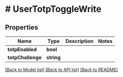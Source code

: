 # # UserTotpToggleWrite

## Properties

Name | Type | Description | Notes
------------ | ------------- | ------------- | -------------
**totpEnabled** | **bool** |  |
**totpChallenge** | **string** |  |

[[Back to Model list]](../../README.md#models) [[Back to API list]](../../README.md#endpoints) [[Back to README]](../../README.md)
